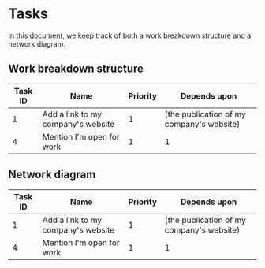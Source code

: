 # Tasks

In this document, we keep track of both a work breakdown structure and a network diagram.

## Work breakdown structure

| Task ID | Name                               | Priority | Depends upon                              |
| ------- | ---------------------------------- | -------- | ----------------------------------------- |
| 1       | Add a link to my company's website | 1        | (the publication of my company's website) |
| 4       | Mention I'm open for work          | 1        | 1                                         |

## Network diagram

| Task ID | Name | Priority | Depends upon |
| ------- | ---- | -------- | ------------ |
| 1       | Add a link to my company's website | 1        | (the publication of my company's website) |
| 4      | Mention I'm open for work | 1        | 1 |